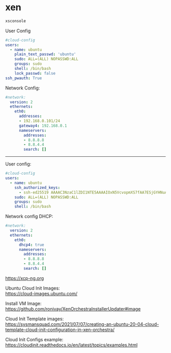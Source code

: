 # xen

```bash
xsconsole
```

User Config
```yaml
#cloud-config
users:
  - name: ubuntu
    plain_text_passwd: 'ubuntu'
    sudo: ALL=(ALL) NOPASSWD:ALL
    groups: sudo
    shell: /bin/bash
    lock_passwd: false
ssh_pwauth: True
```

Network Config:
```yaml
#network:
  version: 2
  ethernets:
    eth0:
      addresses:
      - 192.168.0.101/24
      gateway4: 192.168.0.1
      nameservers:
        addresses:
        - 8.8.8.8
        - 8.8.4.4
        search: []
```

---

User config:
```yaml
#cloud-config
users:
  - name: ubuntu
    ssh_authorized_keys:
      - ssh-ed25519 AAAAC3NzaC1lZDI1NTE5AAAAIOxN5VcvopmXS7fAA7ESjGYHNuAIWE7d0Fyj9Lh8lVZu shubhamtatvamasi@gmail.com
    sudo: ALL=(ALL) NOPASSWD:ALL
    groups: sudo
    shell: /bin/bash
```


Network config DHCP:
```yaml
#network:
  version: 2
  ethernets:
    eth0:
      dhcp4: true
      nameservers:
        addresses:
        - 8.8.8.8
        - 8.8.4.4
        search: []
```




https://xcp-ng.org

Ubuntu Cloud Init Images: \
https://cloud-images.ubuntu.com/

Install VM Image: \
https://github.com/ronivay/XenOrchestraInstallerUpdater#image

Cloud Init Template images: \
https://sysmansquad.com/2021/07/07/creating-an-ubuntu-20-04-cloud-template-cloud-init-configuration-in-xen-orchestra/

Cloud Init Configs example: \
https://cloudinit.readthedocs.io/en/latest/topics/examples.html


